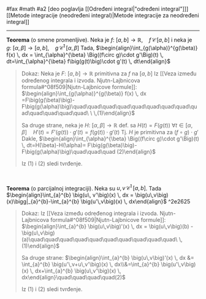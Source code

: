 #fax #math #a2 [deo poglavlja [[Određeni integral|"određeni integral"]]]
$\:$
[[Metode integracije (neodređeni integral)|Metode integracije za neodređeni integral]]
___
**Teorema** (o smene promenljive).
Neka je $f:\ [a,\,b]\to\mathbb{R}$, $\ \:$ $f\,\mathcal{C}\,[a,\,b]$
i neka je $g:\ [\alpha,\,\beta]\to[a,\,b]$, $\ \:$ $g\,\mathcal{C}^{1}\,[\alpha,\,\beta]$
Tada, $\begin{align}\int_{g(\alpha)}^{g(\beta)} f(x) \, dx = \int_{\alpha}^{\beta} \Big((f\circ g)\cdot g'\Big)(t) \, dt=\int_{\alpha}^{\beta} f\big(g(t)\big)\cdot g'(t) \, dt\end{align}$
>Dokaz:
>Neka je $F:\ [a,\,b]\to\mathbb{R}$ primitivna za $f$ na $[a,\,b]$
>Iz [[Veza između određenog integrala i izvoda. Njutn-Lajbnicova formula#^08f509|Njutn-Lajbnicove formule]]:
> $\begin{align}\int_{g(\alpha)}^{g(\beta)} f(x) \, dx =F\big(g(\beta)\big)-F\big(g(\alpha)\big)\quad\quad\quad\quad\quad\quad\quad\quad\quad\quad\quad\quad\quad\ \ \,(1)\end{align}$
>  
>  Sa druge strane, neka je $H:\ [\alpha,\,\beta]\to\mathbb{R}$ def. sa $H(t)=F\big(g(t)\big)$
>  $\forall t\in[\alpha,\,\beta]\quad H'(t)=F'\big(g(t)\big)\cdot g'(t)=f\big(g(t)\big)\cdot g'(t)$
>  Tj. $H$ je primitivna za $(f\circ g)\cdot g'$
>  Dakle,
>  $\begin{align}\int_{\alpha}^{\beta} \Big((f\circ g)\cdot g'\Big)(t) \, dt=H(\beta)-H(\alpha)= F\big(g(\beta)\big)-F\big(g(\alpha)\big)\quad\quad\quad (2)\end{align}$
>  
>  Iz $(1)$ i $(2)$ sledi tvrđenje.

$\:$

**Teorema** (o parcijalnoj integraciji).
Neka su $u,v\,\mathcal{C}^{1}\,[a,\,b]$. Tada
$\begin{align}\int_{a}^{b} \big(u\, v'\big)(x) \, dx = \big(u\,v\big)(x)\bigg|_{a}^{b}-\int_{a}^{b} \big(u'\,v\big)(x) \, dx\end{align}$ ^2e2625
>Dokaz:
>Iz [[Veza između određenog integrala i izvoda. Njutn-Lajbnicova formula#^08f509|Njutn-Lajbnicove formule]]:
> $\begin{align}\int_{a}^{b} \big(u\,v\big)'(x) \, dx = \big(u\,v\big)(b) - \big(u\,v\big)(a)\quad\quad\quad\quad\quad\quad\quad\quad\quad\quad\ \, (1)\end{align}$
> 
> Sa druge strane:
> $\begin{align}\int_{a}^{b} \big(u\,v\big)'(x) \, dx &= \int_{a}^{b} \big(u'\,v+u\,v'\big)(x) \, dx\\&=\int_{a}^{b} \big(u'\,v\big)(x) \, dx+\int_{a}^{b} \big(u\,v'\big)(x) \, dx\end{align}\quad\quad\quad\quad(2)$
>  
>  Iz $(1)$ i $(2)$ sledi tvrđenje.
